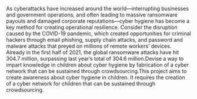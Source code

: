  As cyberattacks have increased around the world—interrupting businesses and government operations, and often leading to massive ransomware payouts and damaged corporate reputations—cyber hygiene has become a key method for creating operational resilience. Consider the disruption caused by the COVID-19 pandemic, which created opportunities for criminal hackers through email phishing, supply chain attacks, and password and malware attacks that preyed on millions of remote workers’ devices. Already in the first half of 2021, the global ransomware attacks have hit 304.7 million, surpassing last year’s total of 304.6 million.Devise a way to impart knowledge in children about cyber hygiene by fabrication of a cyber network that can be sustained through crowdsourcing.This project aims to create awareness about cyber hygiene in children. It requires the creation of a cyber network for children that can be sustained through crowdsourcing.
